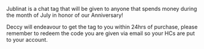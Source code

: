 Jublinat is a chat tag that will be given to anyone that spends money during the month of July in honor of our Anniversary!

Deccy will endeavour to get the tag to you within 24hrs of purchase, please remember to redeem the code you are given via email so your HCs are put to your account.